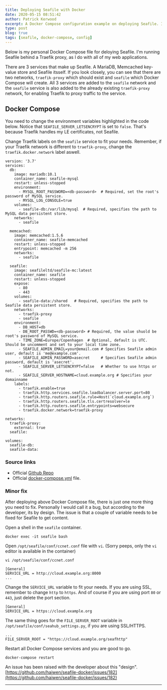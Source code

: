 ```yaml
---
title: Deploying Seafile with Docker
date: 2020-05-15 08:51:42
author: Patrick Kerwood
excerpt: A Docker Compose configuration example on deploying Seafile. In this example I'll deploy it in a Traefik proxy network and with the appropriate Traefik labels.
type: post
blog: true
tags: [seafile, docker-compose, config]
---
```

Below is my personal Docker Compose file for deloying Seafile. I'm running Seafile behind a Traefik proxy, as I do with all of my web applications.

There are 3 services that make up Seafile. A MariaDB, Memcached key-value store and Seafile itsself. If you look closely, you can see that there are two networks, `traefik-proxy` which should exist and `seafile` which Docker Compose will create. All 3 services are added to the `seafile` network and the `seafile` service is also added to the already existing `traefik-proxy` network, for enabling Traefik to proxy traffic to the service.

## Docker Compose
You need to change the environment variables highlighted in the code below. Notice that `SEAFILE_SERVER_LETSENCRYPT` is set to `false`. That's because Traefik handles my LE certificates, not Seafile.

Change Traefik labels on the `seafile` service to fit your needs. Remember, if your Traefik network is different to `traefik-proxy`, change the `traefik.docker.network` label aswell.

```yaml{8,37-40,42,45-49}
version: '3.7'
services:
  db:
    image: mariadb:10.1
    container_name: seafile-mysql
    restart: unless-stopped
    environment:
      - MYSQL_ROOT_PASSWORD=<db-password>  # Required, set the root's password of MySQL service.
      - MYSQL_LOG_CONSOLE=true
    volumes:
      - seafile-db:/var/lib/mysql  # Required, specifies the path to MySQL data persistent store.
    networks:
      - seafile

  memcached:
    image: memcached:1.5.6
    container_name: seafile-memcached
    restart: unless-stopped
    entrypoint: memcached -m 256
    networks:
      - seafile

  seafile:
    image: seafileltd/seafile-mc:latest
    container_name: seafile
    restart: unless-stopped
    expose:
      - 80
      - 443
    volumes:
      - seafile-data:/shared   # Required, specifies the path to Seafile data persistent store.
    networks:
      - traefik-proxy
      - seafile
    environment:
      - DB_HOST=db
      - DB_ROOT_PASSWD=<db-password> # Required, the value shuold be root's password of MySQL service.
      - TIME_ZONE=Europe/Copenhagen  # Optional, default is UTC. Should be uncomment and set to your local time zone.
      - SEAFILE_ADMIN_EMAIL=your@email.com # Specifies Seafile admin user, default is 'me@example.com'.
      - SEAFILE_ADMIN_PASSWORD=asecret     # Specifies Seafile admin password, default is 'asecret'.
      - SEAFILE_SERVER_LETSENCRYPT=false   # Whether to use https or not.
      - SEAFILE_SERVER_HOSTNAME=cloud.example.org # Specifies your domainname
    labels:
      - traefik.enable=true
      - traefik.http.services.seafile.loadbalancer.server.port=80
      - traefik.http.routers.seafile.rule=Host(`cloud.example.org`)
      - traefik.http.routers.seafile.tls.certresolver=le
      - traefik.http.routers.seafile.entrypoints=websecure
      - traefik.docker.network=traefik-proxy

networks:
  traefik-proxy:
    external: true
  seafile:

volumes:
  seafile-db:
  seafile-data:
```

### Source links
  - Official [Github Repo](https://github.com/haiwen/seafile-docker)
  - Official [docker-compose.yml](https://download.seafile.com/d/320e8adf90fa43ad8fee/files/?p=/docker/docker-compose.yml) file.

### Minor fix
After deploying above Docker Compose file, there is just one more thing you need to fix. Personally I would call it a bug, but according to the developer, its by design. The issue is that a couple of variable needs to be fixed for Seafile to get content.

Open a shell in the `seafile` container.
```
docker exec -it seafile bash
```

Open `/opt/seafile/conf/ccnet.conf` file with `vi`. (Sorry peeps, only the `vi` editor is available in the container)
```
vi /opt/seafile/conf/ccnet.conf
```

```
[General]
SERVICE_URL = http://cloud.example.org:8000
...
```

Change the `SERVICE_URL` variable to fit your needs. If you are using SSL, remember to change `http` to `https`. And of course if you are using port `80` or `443`, just delete the port section.
```
[General]
SERVICE_URL = https://cloud.example.org
```

The same thing goes for the `FILE_SERVER_ROOT` variable in `/opt/seafile/conf/seahub_settings.py`, if you are using SSL/HTTPS.
```
...
FILE_SERVER_ROOT = "https://cloud.example.org/seafhttp"
```

Restart all Docker Compose services and you are good to go.
```
docker-compose restart
```

An issue has been raised with the developer about this "design".
 [https://github.com/haiwen/seafile-docker/issues/182](https://github.com/haiwen/seafile-docker/issues/182)

---